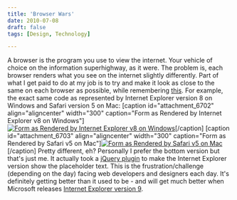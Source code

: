 ```yaml
---
title: 'Browser Wars'
date: 2010-07-08
draft: false
tags: [Design, Technology]

---
```


A browser is the program you use to view the internet. Your vehicle of choice on the information superhighway, as it were. The problem is, each browser renders what you see on the internet slightly differently. Part of what I get paid to do at my job is to try and make it look as close to the same on each browser as possible, while remembering [this](http://dowebsitesneedtolookexactlythesameineverybrowser.com/). For example, the exact same code as represented by Internet Explorer version 8 on Windows and Safari version 5 on Mac: \[caption id="attachment\_6702" align="aligncenter" width="300" caption="Form as Rendered by Internet Explorer v8 on Windows"\][![](https://chrisenns.com/wp-content/uploads/2010/07/ieform-300x266.png "Form as Rendered by Internet Explorer v8 on Windows")](https://chrisenns.com/wp-content/uploads/2010/07/ieform.png)\[/caption\] \[caption id="attachment\_6703" align="aligncenter" width="300" caption="Form as Rendered by Safari v5 on Mac"\][![](https://chrisenns.com/wp-content/uploads/2010/07/safariform-300x261.png "Form as Rendered by Safari v5 on Mac")](https://chrisenns.com/wp-content/uploads/2010/07/safariform.png)\[/caption\] Pretty different, eh? Personally I prefer the bottom version but that's just me. It actually took a [jQuery plugin](http://github.com/romac/jQuery.placeHoldize) to make the Internet Explorer version show the placeholder text. This is the frustration/challenge (depending on the day) facing web developers and designers each day. It's definitely getting better than it used to be - and will get much better when Microsoft releases [Internet Explorer version 9](http://en.wikipedia.org/wiki/Internet_Explorer_9).